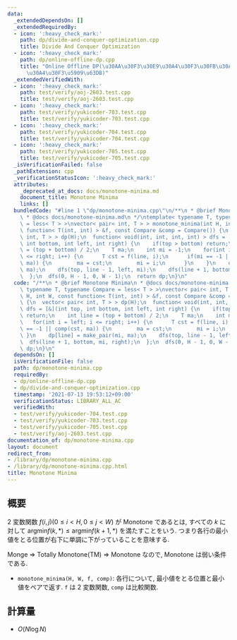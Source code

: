 ```yaml
---
data:
  _extendedDependsOn: []
  _extendedRequiredBy:
  - icon: ':heavy_check_mark:'
    path: dp/divide-and-conquer-optimization.cpp
    title: Divide And Conquer Optimization
  - icon: ':heavy_check_mark:'
    path: dp/online-offline-dp.cpp
    title: "Online Offline DP(\u30AA\u30F3\u30E9\u30A4\u30F3\u30FB\u30AA\u30D5\u30E9\
      \u30A4\u30F3\u5909\u63DB)"
  _extendedVerifiedWith:
  - icon: ':heavy_check_mark:'
    path: test/verify/aoj-2603.test.cpp
    title: test/verify/aoj-2603.test.cpp
  - icon: ':heavy_check_mark:'
    path: test/verify/yukicoder-703.test.cpp
    title: test/verify/yukicoder-703.test.cpp
  - icon: ':heavy_check_mark:'
    path: test/verify/yukicoder-704.test.cpp
    title: test/verify/yukicoder-704.test.cpp
  - icon: ':heavy_check_mark:'
    path: test/verify/yukicoder-705.test.cpp
    title: test/verify/yukicoder-705.test.cpp
  _isVerificationFailed: false
  _pathExtension: cpp
  _verificationStatusIcon: ':heavy_check_mark:'
  attributes:
    _deprecated_at_docs: docs/monotone-minima.md
    document_title: Monotone Minima
    links: []
  bundledCode: "#line 1 \"dp/monotone-minima.cpp\"\n/**\n * @brief Monotone Minima\n\
    \ * @docs docs/monotone-minima.md\n */\ntemplate< typename T, typename Compare\
    \ = less< T > >\nvector< pair< int, T > > monotone_minima(int H, int W, const\
    \ function< T(int, int) > &f, const Compare &comp = Compare()) {\n  vector< pair<\
    \ int, T > > dp(H);\n  function< void(int, int, int, int) > dfs = [&](int top,\
    \ int bottom, int left, int right) {\n    if(top > bottom) return;\n    int line\
    \ = (top + bottom) / 2;\n    T ma;\n    int mi = -1;\n    for(int i = left; i\
    \ <= right; i++) {\n      T cst = f(line, i);\n      if(mi == -1 || comp(cst,\
    \ ma)) {\n        ma = cst;\n        mi = i;\n      }\n    }\n    dp[line] = make_pair(mi,\
    \ ma);\n    dfs(top, line - 1, left, mi);\n    dfs(line + 1, bottom, mi, right);\n\
    \  };\n  dfs(0, H - 1, 0, W - 1);\n  return dp;\n}\n"
  code: "/**\n * @brief Monotone Minima\n * @docs docs/monotone-minima.md\n */\ntemplate<\
    \ typename T, typename Compare = less< T > >\nvector< pair< int, T > > monotone_minima(int\
    \ H, int W, const function< T(int, int) > &f, const Compare &comp = Compare())\
    \ {\n  vector< pair< int, T > > dp(H);\n  function< void(int, int, int, int) >\
    \ dfs = [&](int top, int bottom, int left, int right) {\n    if(top > bottom)\
    \ return;\n    int line = (top + bottom) / 2;\n    T ma;\n    int mi = -1;\n \
    \   for(int i = left; i <= right; i++) {\n      T cst = f(line, i);\n      if(mi\
    \ == -1 || comp(cst, ma)) {\n        ma = cst;\n        mi = i;\n      }\n   \
    \ }\n    dp[line] = make_pair(mi, ma);\n    dfs(top, line - 1, left, mi);\n  \
    \  dfs(line + 1, bottom, mi, right);\n  };\n  dfs(0, H - 1, 0, W - 1);\n  return\
    \ dp;\n}\n"
  dependsOn: []
  isVerificationFile: false
  path: dp/monotone-minima.cpp
  requiredBy:
  - dp/online-offline-dp.cpp
  - dp/divide-and-conquer-optimization.cpp
  timestamp: '2021-07-13 19:53:12+09:00'
  verificationStatus: LIBRARY_ALL_AC
  verifiedWith:
  - test/verify/yukicoder-704.test.cpp
  - test/verify/yukicoder-703.test.cpp
  - test/verify/yukicoder-705.test.cpp
  - test/verify/aoj-2603.test.cpp
documentation_of: dp/monotone-minima.cpp
layout: document
redirect_from:
- /library/dp/monotone-minima.cpp
- /library/dp/monotone-minima.cpp.html
title: Monotone Minima
---
```

## 概要

$2$ 変数関数 $f(i, j) (0 \leq i \lt H, 0 \leq j \lt W)$ が Monotone であるとは, すべての $k$ に対して $\mathrm{argmin} f(k, *) \leq \mathrm{argmin} f(k + 1, *)$ を満たすことをいう. つまり各行の最小値をとる位置が右下に単調に下がっていることを意味する.

Monge $\Rightarrow$ Totally Monotone(TM) $\Rightarrow$ Monotone なので, Monotone は弱い条件である.

* `monotone_minima(H, W, f, comp)`: 各行について, 最小値をとる位置と最小値をペアで返す. `f` は $2$ 変数関数, `comp` は比較関数.

## 計算量

* $O(N \log N)$
